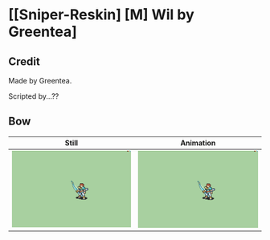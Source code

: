# [\[Sniper-Reskin\] \[M\] Wil by Greentea]

## Credit

Made by Greentea.

Scripted by...??
	
## Bow

| Still | Animation |
| :---: | :-------: |
| ![Bow still](./Bow_000.png) | ![Bow animation](./Bow.gif) |
